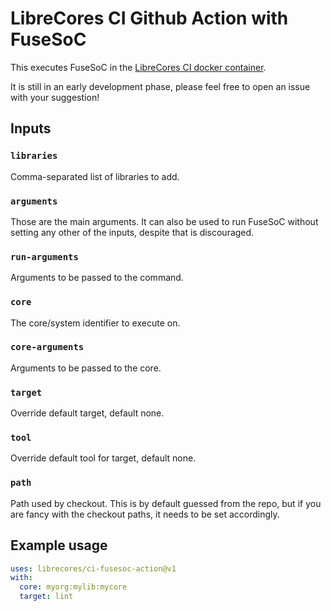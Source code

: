 # LibreCores CI Github Action with FuseSoC

This executes FuseSoC in the [LibreCores CI docker
container](https://github.com/librecores/ci-docker-image).

It is still in an early development phase, please feel free to open an issue
with your suggestion!

## Inputs

### `libraries`

Comma-separated list of libraries to add.

### `arguments`

Those are the main arguments. It can also be used to run FuseSoC without setting
any other of the inputs, despite that is discouraged.

### `run-arguments`

Arguments to be passed to the command.

### `core`

The core/system identifier to execute on.

### `core-arguments`

Arguments to be passed to the core.

### `target`

Override default target, default none.

### `tool`

Override default tool for target, default none.

### `path`

Path used by checkout. This is by default guessed from the repo, but if you are
fancy with the checkout paths, it needs to be set accordingly.

## Example usage

```yaml
uses: librecores/ci-fusesoc-action@v1
with:
  core: myorg:mylib:mycore
  target: lint
```
